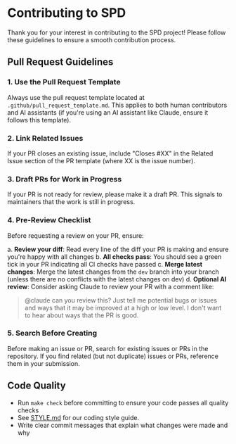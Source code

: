 # Contributing to SPD

Thank you for your interest in contributing to the SPD project! Please follow these guidelines to ensure a smooth contribution process.

## Pull Request Guidelines

### 1. Use the Pull Request Template
Always use the pull request template located at `.github/pull_request_template.md`. This applies to both human contributors and AI assistants (if you're using an AI assistant like Claude, ensure it follows this template).

### 2. Link Related Issues
If your PR closes an existing issue, include "Closes #XX" in the Related Issue section of the PR template (where XX is the issue number).

### 3. Draft PRs for Work in Progress
If your PR is not ready for review, please make it a draft PR. This signals to maintainers that the work is still in progress.

### 4. Pre-Review Checklist
Before requesting a review on your PR, ensure:

a. **Review your diff**: Read every line of the diff your PR is making and ensure you're happy with all changes
b. **All checks pass**: You should see a green tick in your PR indicating all CI checks have passed
c. **Merge latest changes**: Merge the latest changes from the `dev` branch into your branch (unless there are no conflicts with the latest changes on dev)
d. **Optional AI review**: Consider asking Claude to review your PR with a comment like:
   > @claude can you review this? Just tell me potential bugs or issues and ways that it may be improved at a high or low level. I don't want to hear about ways that the PR is good.

### 5. Search Before Creating
Before making an issue or PR, search for existing issues or PRs in the repository. If you find related (but not duplicate) issues or PRs, reference them in your submission.

## Code Quality
- Run `make check` before committing to ensure your code passes all quality checks
- See [STYLE.md](./STYLE.md) for our coding style guide.
- Write clear commit messages that explain what changes were made and why